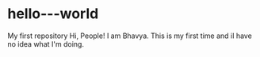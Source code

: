 # hello---world
My first repository
Hi, People!
I am Bhavya. This is my first time and iI have no idea what I'm doing.
